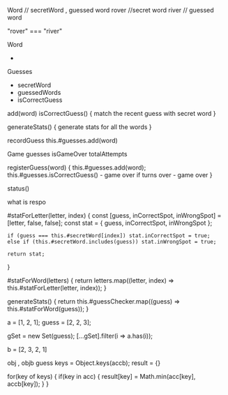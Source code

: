 Word // secretWord , guessed word
rover //secret word
river // guessed word

"rover" === "river"

Word

-

Guesses

- secretWord
- guessedWords
- isCorrectGuess

add(word)
isCorrectGuess() {
match the recent guess with secret word
}

generateStats() {
generate stats for all the words
}

recordGuess
this.#guesses.add(word)

Game
guesses
isGameOver
totalAttempts

registerGuess(word) {
this.#guesses.add(word);
this.#guesses.isCorrectGuess() - game over
if turns over - game over
}

status()

what is respo

#statForLetter(letter, index) {
const [guess, inCorrectSpot, inWrongSpot] = [letter, false, false];
const stat = { guess, inCorrectSpot, inWrongSpot };

    if (guess === this.#secretWord[index]) stat.inCorrectSpot = true;
    else if (this.#secretWord.includes(guess)) stat.inWrongSpot = true;

    return stat;

}

#statForWord(letters) {
return letters.map((letter, index) => this.#statForLetter(letter, index));
}

generateStats() {
return this.#guessChecker.map((guess) => this.#statForWord(guess));
}

a = [1, 2, 1];
guess = [2, 2, 3];

gSet = new Set(guess);
[...gSet].filter(i => a.has(i));

b = [2, 3, 2, 1]

obj , objb guess
keys = Object.keys(accb);
result = {}

for(key of keys) {
if(key in acc) {
result[key] = Math.min(acc[key], accb[key]);
}
}
